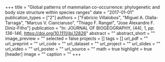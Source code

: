 +++
title = "Global patterns of mammalian co-occurrence: phylogenetic and body size structure within species ranges"
date = "2017-01-01"
publication_types = ["2"]
authors = ["Fabricio Villalobos", "Miguel A. Olalla-Tarraga", "Marcus V. Cianciaruso", "Thiago F. Rangel", "Jose Alexandre F. Diniz-Filho"]
publication = "In: JOURNAL OF BIOGEOGRAPHY, (44), 1, _pp. 136-146_, https://doi.org/10.1111/jbi.12826"
abstract = ""
abstract_short = ""
image_preview = ""
selected = false
projects = []
tags = []
url_pdf = ""
url_preprint = ""
url_code = ""
url_dataset = ""
url_project = ""
url_slides = ""
url_video = ""
url_poster = ""
url_source = ""
math = true
highlight = true
[header]
image = ""
caption = ""
+++
